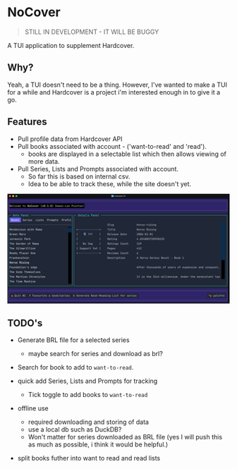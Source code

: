# NoCover

> STILL IN DEVELOPMENT - IT WILL BE BUGGY

A TUI application to supplement Hardcover.

## Why?

Yeah, a TUI doesn't need to be a thing. However, I've wanted to make a TUI for a while and Hardcover is a project i'm interested enough in to give it a go.

## Features

- Pull profile data from Hardcover API
- Pull books associated with account - ('want-to-read' and 'read').
    - books are displayed in a selectable list which then allows viewing of more data.
- Pull Series, Lists and Prompts associated with account.
    - So far this is based on internal csv.
    - Idea to be able to track these, while the site doesn't yet.

![Current Dev build](images/dev-build.png)

## TODO's

- Generate BRL file for a selected series
    - maybe search for series and download as brl?

- Search for book to add to `want-to-read`.

- quick add Series, Lists and Prompts for tracking
    - Tick toggle to add books to `want-to-read`

- offline use
    - required downloading and storing of data
    - use a local db such as DuckDB?
    - Won't matter for series downloaded as BRL file (yes I will push this as much as possible, i think it would be helpful.)

- split books futher into want to read and read lists
